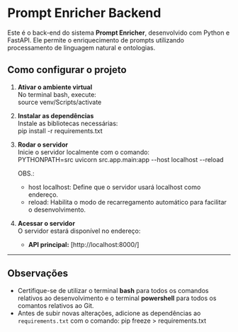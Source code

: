 # Prompt Enricher Backend

Este é o back-end do sistema **Prompt Enricher**, desenvolvido com Python e FastAPI. Ele permite o enriquecimento de prompts utilizando processamento de linguagem natural e ontologias.

## **Como configurar o projeto**

1. **Ativar o ambiente virtual**  
   No terminal bash, execute:  
   source venv/Scripts/activate

2. **Instalar as dependências**  
   Instale as bibliotecas necessárias:  
   pip install -r requirements.txt

3. **Rodar o servidor**  
   Inicie o servidor localmente com o comando:  
    PYTHONPATH=src uvicorn src.app.main:app --host localhost --reload

   OBS.:

   - host localhost: Define que o servidor usará localhost como endereço.
   - reload: Habilita o modo de recarregamento automático para facilitar o desenvolvimento.

4. **Acessar o servidor**  
   O servidor estará disponível no endereço:
   - **API principal:** [http://localhost:8000/]

---

## **Observações**

- Certifique-se de utilizar o terminal **bash** para todos os comandos relativos ao desenvolvimento e o terminal **powershell** para todos os comantos relativos ao Git.
- Antes de subir novas alterações, adicione as dependências ao `requirements.txt` com o comando:
  pip freeze > requirements.txt
